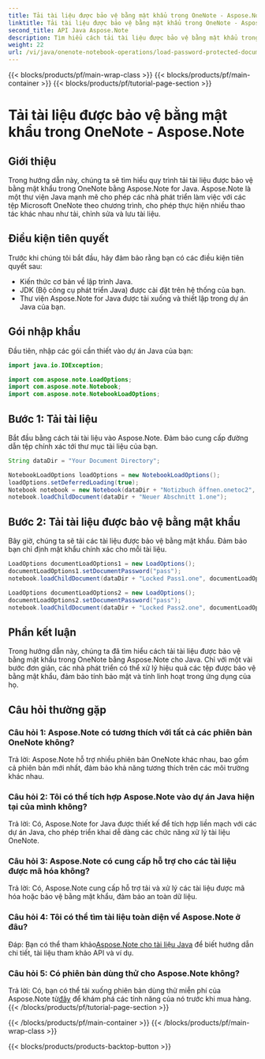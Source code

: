 ```yaml
---
title: Tải tài liệu được bảo vệ bằng mật khẩu trong OneNote - Aspose.Note
linktitle: Tải tài liệu được bảo vệ bằng mật khẩu trong OneNote - Aspose.Note
second_title: API Java Aspose.Note
description: Tìm hiểu cách tải tài liệu được bảo vệ bằng mật khẩu trong OneNote bằng Aspose.Note for Java. Hãy làm theo hướng dẫn từng bước của chúng tôi để tích hợp liền mạch.
weight: 22
url: /vi/java/onenote-notebook-operations/load-password-protected-documents/
---
```


{{< blocks/products/pf/main-wrap-class >}}
{{< blocks/products/pf/main-container >}}
{{< blocks/products/pf/tutorial-page-section >}}

# Tải tài liệu được bảo vệ bằng mật khẩu trong OneNote - Aspose.Note

## Giới thiệu

Trong hướng dẫn này, chúng ta sẽ tìm hiểu quy trình tải tài liệu được bảo vệ bằng mật khẩu trong OneNote bằng Aspose.Note for Java. Aspose.Note là một thư viện Java mạnh mẽ cho phép các nhà phát triển làm việc với các tệp Microsoft OneNote theo chương trình, cho phép thực hiện nhiều thao tác khác nhau như tải, chỉnh sửa và lưu tài liệu.

## Điều kiện tiên quyết

Trước khi chúng tôi bắt đầu, hãy đảm bảo rằng bạn có các điều kiện tiên quyết sau:
- Kiến thức cơ bản về lập trình Java.
- JDK (Bộ công cụ phát triển Java) được cài đặt trên hệ thống của bạn.
- Thư viện Aspose.Note for Java được tải xuống và thiết lập trong dự án Java của bạn.

## Gói nhập khẩu

Đầu tiên, nhập các gói cần thiết vào dự án Java của bạn:
```java
import java.io.IOException;

import com.aspose.note.LoadOptions;
import com.aspose.note.Notebook;
import com.aspose.note.NotebookLoadOptions;
```

## Bước 1: Tải tài liệu

Bắt đầu bằng cách tải tài liệu vào Aspose.Note. Đảm bảo cung cấp đường dẫn tệp chính xác tới thư mục tài liệu của bạn.
```java
String dataDir = "Your Document Directory";

NotebookLoadOptions loadOptions = new NotebookLoadOptions();
loadOptions.setDeferredLoading(true);
Notebook notebook = new Notebook(dataDir + "Notizbuch öffnen.onetoc2", loadOptions);
notebook.loadChildDocument(dataDir + "Neuer Abschnitt 1.one");
```

## Bước 2: Tải tài liệu được bảo vệ bằng mật khẩu

Bây giờ, chúng ta sẽ tải các tài liệu được bảo vệ bằng mật khẩu. Đảm bảo bạn chỉ định mật khẩu chính xác cho mỗi tài liệu.
```java
LoadOptions documentLoadOptions1 = new LoadOptions();
documentLoadOptions1.setDocumentPassword("pass");
notebook.loadChildDocument(dataDir + "Locked Pass1.one", documentLoadOptions1);

LoadOptions documentLoadOptions2 = new LoadOptions();
documentLoadOptions2.setDocumentPassword("pass");
notebook.loadChildDocument(dataDir + "Locked Pass2.one", documentLoadOptions2);
```

## Phần kết luận

Trong hướng dẫn này, chúng ta đã tìm hiểu cách tải tài liệu được bảo vệ bằng mật khẩu trong OneNote bằng Aspose.Note cho Java. Chỉ với một vài bước đơn giản, các nhà phát triển có thể xử lý hiệu quả các tệp được bảo vệ bằng mật khẩu, đảm bảo tính bảo mật và tính linh hoạt trong ứng dụng của họ.

## Câu hỏi thường gặp

### Câu hỏi 1: Aspose.Note có tương thích với tất cả các phiên bản OneNote không?

Trả lời: Aspose.Note hỗ trợ nhiều phiên bản OneNote khác nhau, bao gồm cả phiên bản mới nhất, đảm bảo khả năng tương thích trên các môi trường khác nhau.

### Câu hỏi 2: Tôi có thể tích hợp Aspose.Note vào dự án Java hiện tại của mình không?

Trả lời: Có, Aspose.Note for Java được thiết kế để tích hợp liền mạch với các dự án Java, cho phép triển khai dễ dàng các chức năng xử lý tài liệu OneNote.

### Câu hỏi 3: Aspose.Note có cung cấp hỗ trợ cho các tài liệu được mã hóa không?

Trả lời: Có, Aspose.Note cung cấp hỗ trợ tải và xử lý các tài liệu được mã hóa hoặc bảo vệ bằng mật khẩu, đảm bảo an toàn dữ liệu.

### Câu hỏi 4: Tôi có thể tìm tài liệu toàn diện về Aspose.Note ở đâu?

 Đáp: Bạn có thể tham khảo[Aspose.Note cho tài liệu Java](https://reference.aspose.com/note/java/) để biết hướng dẫn chi tiết, tài liệu tham khảo API và ví dụ.

### Câu hỏi 5: Có phiên bản dùng thử cho Aspose.Note không?

Trả lời: Có, bạn có thể tải xuống phiên bản dùng thử miễn phí của Aspose.Note từ[đây](https://releases.aspose.com/) để khám phá các tính năng của nó trước khi mua hàng.
{{< /blocks/products/pf/tutorial-page-section >}}

{{< /blocks/products/pf/main-container >}}
{{< /blocks/products/pf/main-wrap-class >}}

{{< blocks/products/products-backtop-button >}}
